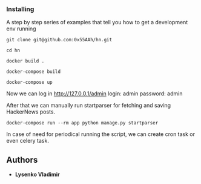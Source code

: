### Installing

A step by step series of examples that tell you how to get a development env running

```
git clone git@github.com:0x55AAh/hn.git
```
```
cd hn
```
```
docker build .
```
```
docker-compose build
```
```
docker-compose up
```
Now we can log in http://127.0.0.1/admin
login: admin
password: admin

After that we can manually run startparser for fetching
and saving HackerNews posts.
```
docker-compose run --rm app python manage.py startparser
```
In case of need for periodical running the script, we can
create cron task or even celery task.

## Authors

* **Lysenko Vladimir**